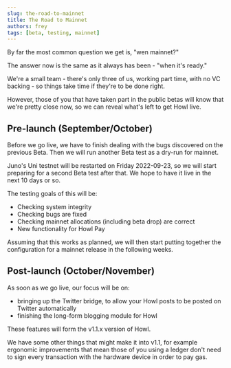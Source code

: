 ```yaml
---
slug: the-road-to-mainnet
title: The Road to Mainnet
authors: frey
tags: [beta, testing, mainnet]
---
```


By far the most common question we get is, "wen mainnet?"

The answer now is the same as it always has been - "when it's ready."

We're a small team - there's only three of us, working part time, with no VC backing - so things take time if they're to be done right.

However, those of you that have taken part in the public betas will know that we're pretty close now, so we can reveal what's left to get Howl live.

## Pre-launch (September/October)

Before we go live, we have to finish dealing with the bugs discovered on the previous Beta. Then we will run another Beta test as a dry-run for mainnet.

Juno's Uni testnet will be restarted on Friday 2022-09-23, so we will start preparing for a second Beta test after that. We hope to have it live in the next 10 days or so.

The testing goals of this will be:

- Checking system integrity
- Checking bugs are fixed
- Checking mainnet allocations (including beta drop) are correct
- New functionality for Howl Pay

Assuming that this works as planned, we will then start putting together the configuration for a mainnet release in the following weeks.

## Post-launch (October/November)

As soon as we go live, our focus will be on:

- bringing up the Twitter bridge, to allow your Howl posts to be posted on Twitter automatically
- finishing the long-form blogging module for Howl

These features will form the v1.1.x version of Howl.

We have some other things that might make it into v1.1, for example ergonomic improvements that mean those of you using a ledger don't need to sign every transaction with the hardware device in order to pay gas.
